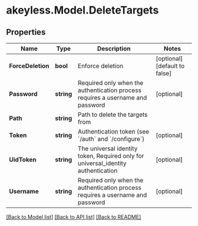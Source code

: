 # akeyless.Model.DeleteTargets
## Properties

Name | Type | Description | Notes
------------ | ------------- | ------------- | -------------
**ForceDeletion** | **bool** | Enforce deletion | [optional] [default to false]
**Password** | **string** | Required only when the authentication process requires a username and password | [optional] 
**Path** | **string** | Path to delete the targets from | 
**Token** | **string** | Authentication token (see &#x60;/auth&#x60; and &#x60;/configure&#x60;) | [optional] 
**UidToken** | **string** | The universal identity token, Required only for universal_identity authentication | [optional] 
**Username** | **string** | Required only when the authentication process requires a username and password | [optional] 

[[Back to Model list]](../README.md#documentation-for-models) [[Back to API list]](../README.md#documentation-for-api-endpoints) [[Back to README]](../README.md)

